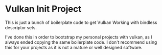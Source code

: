 # Vulkan Init Project

This is just a bunch of boilerplate code to get Vulkan Working with bindless descriptor sets.

I've done this in order to bootstrap my personal projects with vulkan, as I always ended copying the same boilerplate code. I don't recommend using this for your projects as it is not a mature or well designed software.
